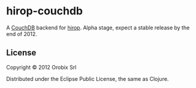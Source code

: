 # hirop-couchdb

A [CouchDB](http://couchdb.apache.org/) backend for [hirop](https://github.com/orobix/hirop). Alpha stage, expect a stable release by the end of 2012.

## License

Copyright © 2012 Orobix Srl

Distributed under the Eclipse Public License, the same as Clojure.
